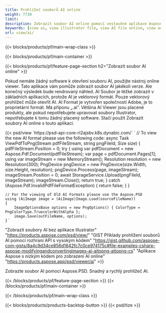 ```yaml
---
title: Prohlížeč souborů AI online
weight: 7730
limit: 
description: Zobrazit soubor AI online pomocí vestavěné aplikace Aspose
keywords: [view ai, view illustrator file, view AI file online, view adobe illustrator, ai file preview, ai format view]
url: view/ai/
---
```


{{< blocks/products/pf/main-wrap-class >}}


{{< blocks/products/pf/main-container >}}

{{< blocks/products/pf/feature-page-section h2="Zobrazit soubor AI online" >}}
<p>Pokud nemáte žádný software k otevření souboru AI, použijte nástroj online viewer. Tato aplikace vám pomůže zobrazit soubor AI jakékoli verze. Ale konečný výsledek bude rendrovaný náhled. AI Soubor je těžké zobrazit v základních aplikacích, protože AI je vektorový formát. Pouze vektorový prohlížeč může otevřít AI. AI Format je vytvořen společností Adobe, je to proprietární formát. Má příponu „.ai“. Většina AI Viewer jsou placené produkty, ale pokud nepotřebujete upravovat soubory Illustrator, nepotřebujete k tomu žádný placený software. Stačí použít Zobrazit soubory AI online s touto aplikací.</p>
{{< psd/view `https://psd-api-core-rl2ajsbv.k8s.dynabic.com/` 
`	// To view the new AI format please use the following code:
	async Task<bool> ViewPdfToPng(Stream pdfFileStream, string pngFileId, Size size)
	{
		pdfFileStream.Position = 0;
		try
		{
			using var pdfDocument = new Aspose.Pdf.Document(pdfFileStream);
			var page = pdfDocument.Pages[1];
			using var imageStream = new MemoryStream();
			Resolution resolution = new Resolution(300);
			PngDevice pngDevice = new PngDevice(size.Width, size.Height, resolution);
			pngDevice.Process(page, imageStream);
			imageStream.Position = 0;
			await StorageService.Upload(pngFileId, imageStream);
			imageStream.Close();
			return true;
		}
		catch (Aspose.Pdf.InvalidPdfFileFormatException)
		{
			return false;
		}
	}
	
	// For the viewing of Old AI Formats please use the Aspose.PSD
	using (AiImage image = (AiImage)Image.Load(sourceFileName))
	{
		ImageOptionsBase options = new PngOptions() { ColorType = PngColorType.TruecolorWithAlpha };
		image.Save(outFileName, options);
	}` 
"Zobrazit soubory AI bez aplikace Illustrator" "https://products.aspose.com/psd/view/" 
"GIST Příklady prohlížení souborů AI pomocí rozhraní API s vysokým kódem" "https://gist.github.com/aspose-com-gists/8a4c9d34ce856d1642fc7c0ce974175c#file-examples-csharp-aspose-modifyingandconvertingimages-ai-aitopng-aitopng-cs" 
"Aplikace Aspose s nízkým kódem pro zobrazení AI online" "https://products.aspose.app/psd/viewer/ai" >}}
<p>Zobrazte soubor AI pomocí Aspose.PSD. Snadný a rychlý prohlížeč AI.</p>
{{< /blocks/products/pf/feature-page-section >}}
{{< /blocks/products/pf/main-container >}}


{{< /blocks/products/pf/main-wrap-class >}}

{{< blocks/products/products-backtop-button >}}
{{< psd/tize >}}
